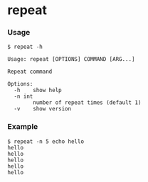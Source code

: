 repeat
====

### Usage

```
$ repeat -h

Usage: repeat [OPTIONS] COMMAND [ARG...]

Repeat command

Options:
  -h	show help
  -n int
    	number of repeat times (default 1)
  -v	show version

```

### Example

```
$ repeat -n 5 echo hello
hello
hello
hello
hello
hello
```

